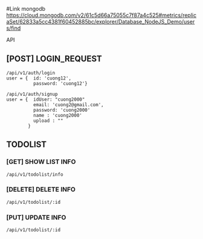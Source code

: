 #Link mongodb
https://cloud.mongodb.com/v2/61c5d66a75055c7f87a4c525#metrics/replicaSet/62833a5cc4381f60452885bc/explorer/Database_NodeJS_Demo/users/find


API

## [POST] LOGIN_REQUEST

    /api/v1/auth/login
    user = {  id: 'cuong12',
              password: 'cuong12'}

    /api/v1/auth/signup
    user = {  idUser: "cuong2000"
              email: 'cuong2@gmail.com',
              password: 'cuong2000'
              name : 'cuong2000'
              upload : ""
            }

## TODOLIST

### [GET] SHOW LIST INFO

    /api/v1/todolist/info

### [DELETE] DELETE INFO

    /api/v1/todolist/:id

### [PUT] UPDATE INFO

    /api/v1/todolist/:id

